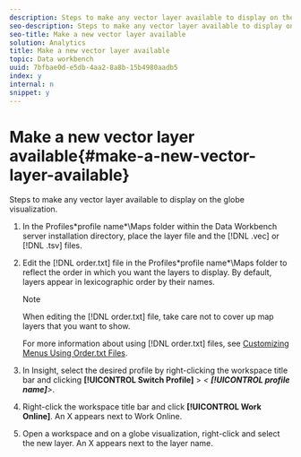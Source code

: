```yaml
---
description: Steps to make any vector layer available to display on the globe visualization.
seo-description: Steps to make any vector layer available to display on the globe visualization.
seo-title: Make a new vector layer available
solution: Analytics
title: Make a new vector layer available
topic: Data workbench
uuid: 7bfbae0d-e5db-4aa2-8a8b-15b4980aadb5
index: y
internal: n
snippet: y
---
```


# Make a new vector layer available{#make-a-new-vector-layer-available}

Steps to make any vector layer available to display on the globe visualization.

1. In the Profiles\*profile name*\Maps folder within the Data Workbench server installation directory, place the layer file and the [!DNL .vec] or [!DNL .tsv] files.
1. Edit the [!DNL order.txt] file in the Profiles\*profile name*\Maps folder to reflect the order in which you want the layers to display. By default, layers appear in lexicographic order by their names.

   >[!NOTE]
   >
   >When editing the [!DNL order.txt] file, take care not to cover up map layers that you want to show.

   For more information about using [!DNL order.txt] files, see [Customizing Menus Using Order.txt Files](../../../../home/c-get-started/c-intf-anlys-ftrs/c-ctm-menus/t-cstm-menus-ordr-files.md#task-a391800a8dd444deb3e1516d5189f999). 

1. In Insight, select the desired profile by right-clicking the workspace title bar and clicking **[!UICONTROL Switch Profile]** > *< **[!UICONTROL profile name]**>*.
1. Right-click the workspace title bar and click **[!UICONTROL Work Online]**. An X appears next to Work Online.
1. Open a workspace and on a globe visualization, right-click and select the new layer. An X appears next to the layer name.
